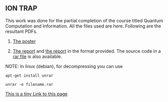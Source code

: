 ION TRAP
--
This work was done for the partial completion of the course titled Quantum Computation and Information. All the files used are here. Following are the resultant PDFs.

1. [The poster](posterMS11003.pdf?raw=true)

2. [The report](reportMS11003.pdf?raw=true) and [the report](reportMS11003arvindSirsFormat.pdf?raw=true) in the format provided. The source code in a [rar file](MS11003.rar?raw=true) is also available.


NOTE: In linux (debian), for decompressing you can use

```
apt-get install unrar

unrar -e filename.rar
```

[This is a tiny Link to this page](http://tinyurl.com/pb3wul8)